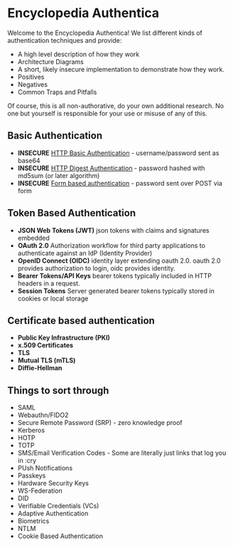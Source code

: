 # Encyclopedia Authentica

Welcome to the Encyclopedia Authentica! We list different kinds of authentication techniques and provide:

* A high level description of how they work
* Architecture Diagrams
* A short, likely insecure implementation to demonstrate how they work.
* Positives
* Negatives
* Common Traps and Pitfalls

Of course, this is all non-authorative, do your own additional research. No one but yourself is responsible for your use or misuse of any of this.

## Basic Authentication

* **INSECURE** [HTTP Basic Authentication](http-basic-authentication/README.md) - username/password sent as base64
* **INSECURE** [HTTP Digest Authentication](http-digest/README.md) - password hashed with md5sum (or later algorithm)
* **INSECURE** [Form based authentication](form-based/README.md) - password sent over POST via form

## Token Based Authentication

* **JSON Web Tokens (JWT)** json tokens with claims and signatures embedded
* **OAuth 2.0** Authorization workflow for third party applications to authenticate against an IdP (Identity Provider)
* **OpenID Connect (OIDC)** identity layer extending oauth 2.0. oauth 2.0 provides authorization to login, oidc provides identity.
* **Bearer Tokens/API Keys** bearer tokens typically included in HTTP headers in a request.
* **Session Tokens** Server generated bearer tokens typically stored in cookies or local storage

## Certificate based authentication

* **Public Key Infrastructure (PKI)**
* **x.509 Certificates**
* **TLS**
* **Mutual TLS (mTLS)**
* **Diffie-Hellman**


## Things to sort through
* SAML
* Webauthn/FIDO2
* Secure Remote Password (SRP) - zero knowledge proof
* Kerberos
* HOTP
* TOTP
* SMS/Email Verification Codes - Some are literally just links that log you in :cry
* PUsh Notifications
* Passkeys
* Hardware Security Keys
* WS-Federation
* DID
* Verifiable Credentials (VCs)
* Adaptive Authentication
* Biometrics
* NTLM
* Cookie Based Authentication
